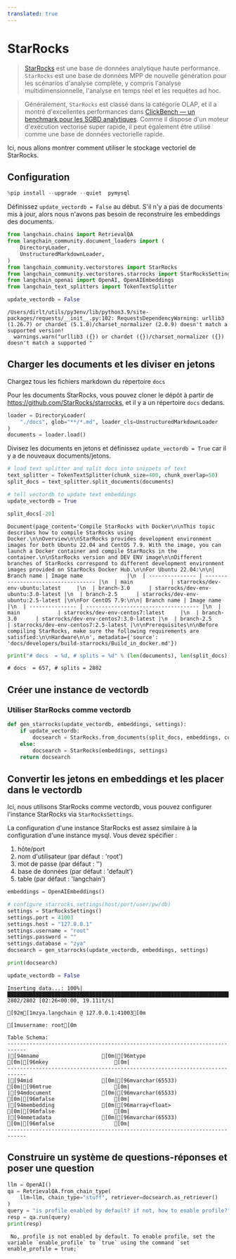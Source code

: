 ```yaml
---
translated: true
---
```


# StarRocks

>[StarRocks](https://www.starrocks.io/) est une base de données analytique haute performance.
`StarRocks` est une base de données MPP de nouvelle génération pour les scénarios d'analyse complète, y compris l'analyse multidimensionnelle, l'analyse en temps réel et les requêtes ad hoc.

>Généralement, `StarRocks` est classé dans la catégorie OLAP, et il a montré d'excellentes performances dans [ClickBench — un benchmark pour les SGBD analytiques](https://benchmark.clickhouse.com/). Comme il dispose d'un moteur d'exécution vectorisé super rapide, il peut également être utilisé comme une base de données vectorielle rapide.

Ici, nous allons montrer comment utiliser le stockage vectoriel de StarRocks.

## Configuration

```python
%pip install --upgrade --quiet  pymysql
```

Définissez `update_vectordb = False` au début. S'il n'y a pas de documents mis à jour, alors nous n'avons pas besoin de reconstruire les embeddings des documents.

```python
from langchain.chains import RetrievalQA
from langchain_community.document_loaders import (
    DirectoryLoader,
    UnstructuredMarkdownLoader,
)
from langchain_community.vectorstores import StarRocks
from langchain_community.vectorstores.starrocks import StarRocksSettings
from langchain_openai import OpenAI, OpenAIEmbeddings
from langchain_text_splitters import TokenTextSplitter

update_vectordb = False
```

```output
/Users/dirlt/utils/py3env/lib/python3.9/site-packages/requests/__init__.py:102: RequestsDependencyWarning: urllib3 (1.26.7) or chardet (5.1.0)/charset_normalizer (2.0.9) doesn't match a supported version!
  warnings.warn("urllib3 ({}) or chardet ({})/charset_normalizer ({}) doesn't match a supported "
```

## Charger les documents et les diviser en jetons

Chargez tous les fichiers markdown du répertoire `docs`

Pour les documents StarRocks, vous pouvez cloner le dépôt à partir de https://github.com/StarRocks/starrocks, et il y a un répertoire `docs` dedans.

```python
loader = DirectoryLoader(
    "./docs", glob="**/*.md", loader_cls=UnstructuredMarkdownLoader
)
documents = loader.load()
```

Divisez les documents en jetons et définissez `update_vectordb = True` car il y a de nouveaux documents/jetons.

```python
# load text splitter and split docs into snippets of text
text_splitter = TokenTextSplitter(chunk_size=400, chunk_overlap=50)
split_docs = text_splitter.split_documents(documents)

# tell vectordb to update text embeddings
update_vectordb = True
```

```python
split_docs[-20]
```

```output
Document(page_content='Compile StarRocks with Docker\n\nThis topic describes how to compile StarRocks using Docker.\n\nOverview\n\nStarRocks provides development environment images for both Ubuntu 22.04 and CentOS 7.9. With the image, you can launch a Docker container and compile StarRocks in the container.\n\nStarRocks version and DEV ENV image\n\nDifferent branches of StarRocks correspond to different development environment images provided on StarRocks Docker Hub.\n\nFor Ubuntu 22.04:\n\n| Branch name | Image name              |\n  | --------------- | ----------------------------------- |\n  | main            | starrocks/dev-env-ubuntu:latest     |\n  | branch-3.0      | starrocks/dev-env-ubuntu:3.0-latest |\n  | branch-2.5      | starrocks/dev-env-ubuntu:2.5-latest |\n\nFor CentOS 7.9:\n\n| Branch name | Image name                       |\n  | --------------- | ------------------------------------ |\n  | main            | starrocks/dev-env-centos7:latest     |\n  | branch-3.0      | starrocks/dev-env-centos7:3.0-latest |\n  | branch-2.5      | starrocks/dev-env-centos7:2.5-latest |\n\nPrerequisites\n\nBefore compiling StarRocks, make sure the following requirements are satisfied:\n\nHardware\n\n', metadata={'source': 'docs/developers/build-starrocks/Build_in_docker.md'})
```

```python
print("# docs  = %d, # splits = %d" % (len(documents), len(split_docs)))
```

```output
# docs  = 657, # splits = 2802
```

## Créer une instance de vectordb

### Utiliser StarRocks comme vectordb

```python
def gen_starrocks(update_vectordb, embeddings, settings):
    if update_vectordb:
        docsearch = StarRocks.from_documents(split_docs, embeddings, config=settings)
    else:
        docsearch = StarRocks(embeddings, settings)
    return docsearch
```

## Convertir les jetons en embeddings et les placer dans le vectordb

Ici, nous utilisons StarRocks comme vectordb, vous pouvez configurer l'instance StarRocks via `StarRocksSettings`.

La configuration d'une instance StarRocks est assez similaire à la configuration d'une instance mysql. Vous devez spécifier :
1. hôte/port
2. nom d'utilisateur (par défaut : 'root')
3. mot de passe (par défaut : '')
4. base de données (par défaut : 'default')
5. table (par défaut : 'langchain')

```python
embeddings = OpenAIEmbeddings()

# configure starrocks settings(host/port/user/pw/db)
settings = StarRocksSettings()
settings.port = 41003
settings.host = "127.0.0.1"
settings.username = "root"
settings.password = ""
settings.database = "zya"
docsearch = gen_starrocks(update_vectordb, embeddings, settings)

print(docsearch)

update_vectordb = False
```

```output
Inserting data...: 100%|████████████████████████████████████████████████████████████████████████████████████████████████████████████████████| 2802/2802 [02:26<00:00, 19.11it/s]

[92m[1mzya.langchain @ 127.0.0.1:41003[0m

[1musername: root[0m

Table Schema:
----------------------------------------------------------------------------
|[94mname                    [0m|[96mtype                    [0m|[96mkey                     [0m|
----------------------------------------------------------------------------
|[94mid                      [0m|[96mvarchar(65533)          [0m|[96mtrue                    [0m|
|[94mdocument                [0m|[96mvarchar(65533)          [0m|[96mfalse                   [0m|
|[94membedding               [0m|[96marray<float>            [0m|[96mfalse                   [0m|
|[94mmetadata                [0m|[96mvarchar(65533)          [0m|[96mfalse                   [0m|
----------------------------------------------------------------------------
```

## Construire un système de questions-réponses et poser une question

```python
llm = OpenAI()
qa = RetrievalQA.from_chain_type(
    llm=llm, chain_type="stuff", retriever=docsearch.as_retriever()
)
query = "is profile enabled by default? if not, how to enable profile?"
resp = qa.run(query)
print(resp)
```

```output
 No, profile is not enabled by default. To enable profile, set the variable `enable_profile` to `true` using the command `set enable_profile = true;`
```
